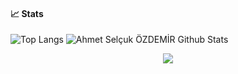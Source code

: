 #### :chart_with_upwards_trend: Stats
![Top Langs](https://github-readme-stats.vercel.app/api/top-langs/?username=ahmetselcukozdemir&theme=dark&hide=scss&langs_count=10&layout=compact)  ![Ahmet Selçuk ÖZDEMİR Github Stats](https://github-readme-stats.vercel.app/api?username=ahmetselcukozdemir&show_icons=true&theme=dark&hide=prs)
<div  align="center"> <img src="https://github.com/ahmetselcukozdemir/ahmetselcukozdemir/blob/output/github-contribution-grid-snake.svg" /></div>
